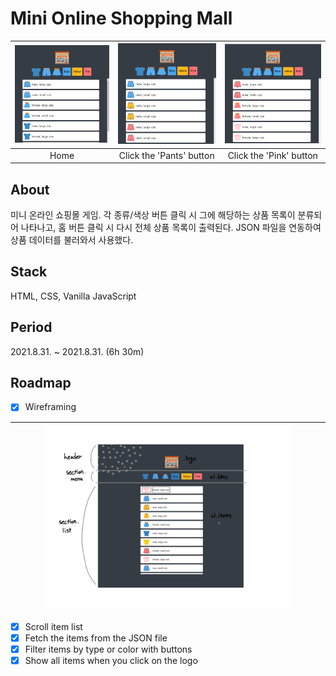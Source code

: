 # Mini Online Shopping Mall
|<img src="assets/images/index.png" alt="index" />|<img src="assets/images/click-pants.png" alt="click pants" />|<img src="assets/images/click-pink.png" alt="click pink" />|
|:-:|:-:|:-:|
|Home|Click the 'Pants' button|Click the 'Pink' button|

## About
미니 온라인 쇼핑몰 게임. 각 종류/색상 버튼 클릭 시 그에 해당하는 상품 목록이 분류되어 나타나고, 홈 버튼 클릭 시 다시 전체 상품 목록이 출력된다. JSON 파일을 연동하여 상품 데이터를 불러와서 사용했다.

## Stack
HTML, CSS, Vanilla JavaScript

## Period
2021.8.31. ~ 2021.8.31. (6h 30m)

## Roadmap
- [X] Wireframing

|<img src="assets/images/wireframing.png" width="80%" height="80%" alt="wireframing" />|
|:-:|

- [X] Scroll item list
- [X] Fetch the items from the JSON file
- [X] Filter items by type or color with buttons
- [X] Show all items when you click on the logo
